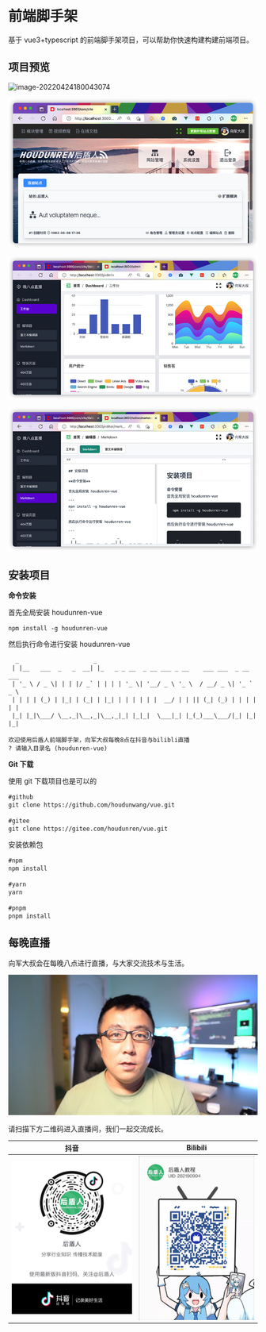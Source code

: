 # 前端脚手架

基于 vue3+typescript 的前端脚手架项目，可以帮助你快速构建构建前端项目。

## 项目预览

![image-20220424180043074](./core/assets/image-20220424180043075.jpg)

![image-20220706223510626](./core/assets/image-20220706223510625.jpg)

![image-20220424193919149](./core/assets/image-20220706223604418.jpg)

![image-20220706223650063](./core/assets/image-20220706223650063.jpg)

## 安装项目

**命令安装**

首先全局安装 houdunren-vue

```
npm install -g houdunren-vue
```

然后执行命令进行安装 houdunren-vue

```
  _                     _
 | |__   ___  _   _  __| |_   _ _ __  _ __ ___ _ __    ___ ___  _ __ ___
 | '_ \ / _ \| | | |/ _` | | | | '_ \| '__/ _ \ '_ \  / __/ _ \| '_ ` _ \
 | | | | (_) | |_| | (_| | |_| | | | | | |  __/ | | || (_| (_) | | | | | |
 |_| |_|\___/ \__,_|\__,_|\__,_|_| |_|_|  \___|_| |_(_)___\___/|_| |_| |_|

欢迎使用后盾人前端脚手架，向军大叔每晚8点在抖音与bilibli直播
? 请输入目录名 (houdunren-vue)
```

**Git 下载**

使用 git 下载项目也是可以的

```
#github
git clone https://github.com/houdunwang/vue.git

#gitee
git clone https://gitee.com/houdunren/vue.git
```

安装依赖包

```
#npm
npm install

#yarn
yarn

#pnpm
pnpm install
```

## 每晚直播

向军大叔会在每晚八点进行直播，与大家交流技术与生活。

<img src="./core/assets/xj.jpg" alt="image-20210216220804022" style="zoom:50%;" />

请扫描下方二维码进入直播间，我们一起交流成长。

| 抖音                                                 | Bilibili                                              |
| ---------------------------------------------------- | ----------------------------------------------------- |
| ![image-20210216220804022](./core/assets/douyin.jpg) | ![image-20210216220804022](./core/assets/bilibli.jpg) |
